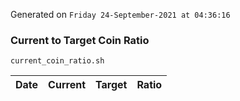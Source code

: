 Generated on `Friday 24-September-2021 at 04:36:16`

### Current to Target Coin Ratio
`current_coin_ratio.sh`

Date|Current|Target|Ratio
---|---|---|---
